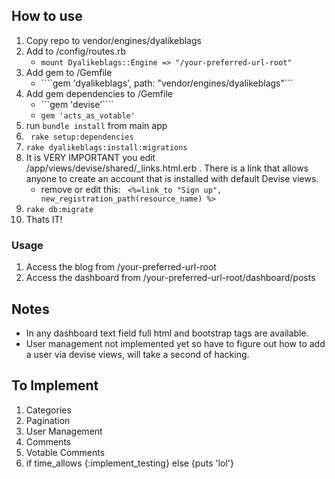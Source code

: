 ## How to use

1. Copy repo to vendor/engines/dyalikeblags
2. Add to /config/routes.rb
	* ```mount Dyalikeblags::Engine => "/your-preferred-url-root"```
3. Add gem to /Gemfile
	* ````gem 'dyalikeblags', path: "vendor/engines/dyalikeblags"```
4. Add gem dependencies to /Gemfile
	* ```gem 'devise'````
	* ```gem 'acts_as_votable'```
5. run ```bundle install``` from main app
6. ``` rake setup:dependencies```
7. ```rake dyalikeblags:install:migrations```
8. It is VERY IMPORTANT you edit /app/views/devise/shared/_links.html.erb . There is a link that allows anyone to create an account that is installed with default Devise views.
	* remove or edit this: ``` <%=link_to "Sign up", new_registration_path(resource_name) %>```
9. ``` rake db:migrate ```
10. Thats IT!  


### Usage
1. Access the blog from /your-preferred-url-root
2. Access the dashboard from /your-preferred-url-root/dashboard/posts


## Notes
* In any dashboard text field full html and bootstrap tags are available.
* User management not implemented yet so have to figure out how to add a user via devise views, will take a second of hacking.



## To Implement
1. Categories
2. Pagination 
3. User Management  
4. Comments
5. Votable Comments
4. if time_allows {:implement_testing} else {puts 'lol'}





